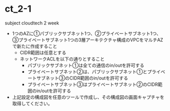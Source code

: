 # ct_2-1
subject cloudtech 2 week

- 1つのAZに①パブリックサブネット1つ、②プライベートサブネット1つ、③プライベートサブネット1つの3層アーキテクチャ構成のVPCをマルチAZで新たに作成すること
    - CIDR範囲は任意とする
    - ネットワークACLを以下の通りとすること
        - パブリックサブネット①は全ての通信のin/outを許可する
        - プライベートサブネット②は、パブリックサブネット①とプライベートサブネット③のCIDR範囲のin/outを許可する
        - プライベートサブネット③はプライベートサブネット②のCIDR範囲のin/outを許可する
- 上記設定の構成図を任意のツールで作成し、その構成図の画面キャプチャを取得してください。
